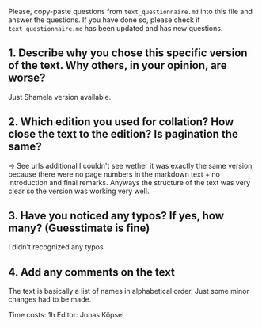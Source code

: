 

Please, copy-paste questions from `text_questionnaire.md` into this file and answer the questions.
If you have done so, please check if `text_questionnaire.md` has been updated and has new questions.

## 1. Describe why you chose this specific version of the text. Why others, in your opinion, are worse?

Just Shamela version available.

## 2. Which edition you used for collation? How close the text to the edition? Is pagination the same?

-> See urls additional
I couldn't see wether it was exactly the same version, because there were no page numbers in the markdown text + no introduction and final remarks. Anyways the structure of the text was very clear so the version was working very well.  

## 3. Have you noticed any typos? If yes, how many? (Guesstimate is fine)

I didn't recognized any typos

## 4. Add any comments on the text

The text is basically a list of names in alphabetical order. Just some minor changes had to be made.

Time costs: 1h
Editor: Jonas Köpsel
